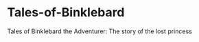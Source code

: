 Tales-of-Binklebard
===================

Tales of Binklebard the Adventurer: The story of the lost princess
